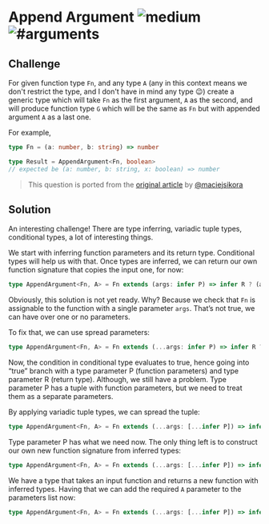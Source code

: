 <h1>Append Argument <img src="https://img.shields.io/badge/-medium-eaa648" alt="medium"/> <img src="https://img.shields.io/badge/-%23arguments-999" alt="#arguments"/></h1>

## Challenge

For given function type `Fn`, and any type `A` (any in this context means we don't restrict the type, and I don't have in mind any type 😉) create a generic type which will take `Fn` as the first argument, `A` as the second, and will produce function type `G` which will be the same as `Fn` but with appended argument `A` as a last one.

For example,

```typescript
type Fn = (a: number, b: string) => number

type Result = AppendArgument<Fn, boolean> 
// expected be (a: number, b: string, x: boolean) => number
```

> This question is ported from the [original article](https://dev.to/macsikora/advanced-typescript-exercises-question-4-495c) by [@maciejsikora](https://github.com/maciejsikora)

## Solution

An interesting challenge!
There are type inferring, variadic tuple types, conditional types, a lot of interesting things.

We start with inferring function parameters and its return type.
Conditional types will help us with that.
Once types are inferred, we can return our own function signature that copies the input one, for now:

```ts
type AppendArgument<Fn, A> = Fn extends (args: infer P) => infer R ? (args: P) => R : never;
```

Obviously, this solution is not yet ready.
Why?
Because we check that `Fn` is assignable to the function with a single parameter `args`.
That’s not true, we can have over one or no parameters.

To fix that, we can use spread parameters:

```ts
type AppendArgument<Fn, A> = Fn extends (...args: infer P) => infer R ? (args: P) => R : never;
```

Now, the condition in conditional type evaluates to true, hence going into “true” branch with a type parameter P (function parameters) and type parameter R (return type).
Although, we still have a problem.
Type parameter P has a tuple with function parameters, but we need to treat them as a separate parameters.

By applying variadic tuple types, we can spread the tuple:

```ts
type AppendArgument<Fn, A> = Fn extends (...args: [...infer P]) => infer R ? (args: P) => R : never;
```

Type parameter P has what we need now.
The only thing left is to construct our own new function signature from inferred types:

```ts
type AppendArgument<Fn, A> = Fn extends (...args: [...infer P]) => infer R ? (...args: [...P]) => R : never;
```

We have a type that takes an input function and returns a new function with inferred types.
Having that we can add the required `A` parameter to the parameters list now:

```ts
type AppendArgument<Fn, A> = Fn extends (...args: [...infer P]) => infer R ? (...args: [...P, A]) => R : never;
```
